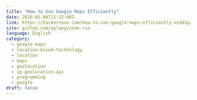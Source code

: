 ```yaml
---
title: "How to Use Google Maps Efficiently"
date: 2020-05-04T21:32:00Z
link: https://hackernoon.com/how-to-use-google-maps-efficiently-ez943y46?source=rss&utm_medium=RSS&utm_source=news.12bit.vn
site: github.com/dylang/node-rss
language: English
category:
  - google-maps
  - location-based-technology
  - location
  - maps
  - geolocation
  - ip-geolocation-api
  - programming
  - google
draft: false
---
```

